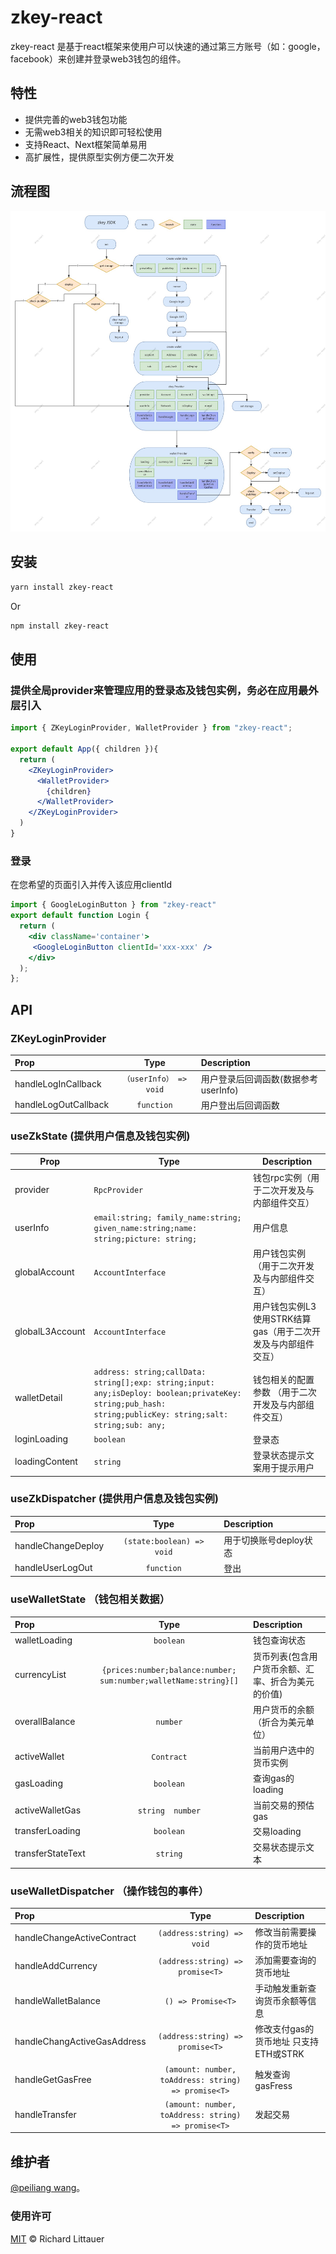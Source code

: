 # zkey-react

zkey-react
是基于react框架来使用户可以快速的通过第三方账号（如：google，facebook）来创建并登录web3钱包的组件。

## 特性

- 提供完善的web3钱包功能
- 无需web3相关的知识即可轻松使用
- 支持React、Next框架简单易用
- 高扩展性，提供原型实例方便二次开发

## 流程图

<p align="center">
  <img alt="zkey-react"  src="./demo/zKey-react.jpg">
</p>

## 安装

```bash
yarn install zkey-react
```

Or

```bash
npm install zkey-react
```

## 使用

### 提供全局provider来管理应用的登录态及钱包实例，务必在应用最外层引入

```jsx
import { ZKeyLoginProvider, WalletProvider } from "zkey-react";

export default App({ children }){
  return (
    <ZKeyLoginProvider>
      <WalletProvider>
        {children}
      </WalletProvider>
    </ZKeyLoginProvider>
  )
}
```

### 登录

在您希望的页面引入并传入该应用clientId

```jsx
import { GoogleLoginButton } from "zkey-react"
export default function Login {
  return (
    <div className='container'>
     <GoogleLoginButton clientId='xxx-xxx' />
    </div>
  );
};

```

## API

### ZKeyLoginProvider

| Prop                 |          Type          | Description                          |
| :------------------- | :--------------------: | :----------------------------------- |
| handleLogInCallback  | `（userInfo） => void` | 用户登录后回调函数(数据参考userInfo) |
| handleLogOutCallback |       `function`       | 用户登出后回调函数                   |

### useZkState (提供用户信息及钱包实例)

| Prop            | Type                                                                                                                                                       | Description                                                   |
| --------------- | ---------------------------------------------------------------------------------------------------------------------------------------------------------- | ------------------------------------------------------------- |
| provider        | `RpcProvider`                                                                                                                                              | 钱包rpc实例（用于二次开发及与内部组件交互）                   |
| userInfo        | `email:string; family_name:string; given_name:string;name: string;picture: string;`                                                                        | 用户信息                                                      |
| globalAccount   | `AccountInterface`                                                                                                                                         | 用户钱包实例（用于二次开发及与内部组件交互）                  |
| globalL3Account | `AccountInterface`                                                                                                                                         | 用户钱包实例L3使用STRK结算gas（用于二次开发及与内部组件交互） |
| walletDetail    | `address: string;callData: string[];exp: string;input: any;isDeploy: boolean;privateKey: string;pub_hash: string;publicKey: string;salt: string;sub: any;` | 钱包相关的配置参数 （用于二次开发及与内部组件交互）           |
| loginLoading    | `boolean`                                                                                                                                                  | 登录态                                                        |
| loadingContent  | `string`                                                                                                                                                   | 登录状态提示文案用于提示用户                                  |

### useZkDispatcher (提供用户信息及钱包实例)

| Prop               |           Type            | Description            |
| :----------------- | :-----------------------: | :--------------------- |
| handleChangeDeploy | `(state:boolean) => void` | 用于切换账号deploy状态 |
| handleUserLogOut   |        `function`         | 登出                   |

### useWalletState （钱包相关数据）

| Prop              |                               Type                               | Description                                        |
| :---------------- | :--------------------------------------------------------------: | :------------------------------------------------- |
| walletLoading     |                            `boolean`                             | 钱包查询状态                                       |
| currencyList      | `{prices:number;balance:number; sum:number;walletName:string}[]` | 货币列表(包含用户货币余额、汇率、折合为美元的价值) |
| overallBalance    |                             `number`                             | 用户货币的余额（折合为美元单位）                   |
| activeWallet      |                            `Contract`                            | 当前用户选中的货币实例                             |
| gasLoading        |                            `boolean`                             | 查询gas的loading                                   |
| activeWalletGas   |                         `string  number`                         | 当前交易的预估gas                                  |
| transferLoading   |                            `boolean`                             | 交易loading                                        |
| transferStateText |                             `string`                             | 交易状态提示文本                                   |

### useWalletDispatcher （操作钱包的事件）

| Prop                        |                        Type                         | Description                           |
| :-------------------------- | :-------------------------------------------------: | :------------------------------------ |
| handleChangeActiveContract  |             `(address:string) => void`              | 修改当前需要操作的货币地址            |
| handleAddCurrency           |          `(address:string) => promise<T>`           | 添加需要查询的货币地址                |
| handleWalletBalance         |                 `() => Promise<T>`                  | 手动触发重新查询货币余额等信息        |
| handleChangActiveGasAddress |          `(address:string) => promise<T>`           | 修改支付gas的货币地址 只支持ETH或STRK |
| handleGetGasFree            | `(amount: number, toAddress: string) => promise<T>` | 触发查询gasFress                      |
| handleTransfer              | `(amount: number, toAddress: string) => promise<T>` | 发起交易                              |

## 维护者

[@peiliang wang](https://github.com/dk264874293)。

### 使用许可

[MIT](LICENSE) © Richard Littauer
